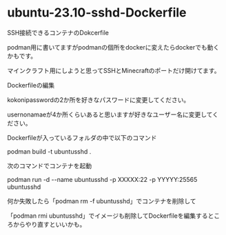 # ubuntu-23.10-sshd-Dockerfile
SSH接続できるコンテナのDokcerfile

podman用に書いてますがpodmanの個所をdockerに変えたらdockerでも動くかもです。

マインクラフト用にしようと思ってSSHとMinecraftのポートだけ開けてます。

Dockerfileの編集

kokonipasswordの2か所を好きなパスワードに変更してください。

usernonamaeが4か所くらいあると思いますが好きなユーザー名に変更してください。

Dockerfileが入っているフォルダの中で以下のコマンド

podman build -t ubuntusshd .

次のコマンドでコンテナを起動

podman run -d --name ubuntusshd -p XXXXX:22 -p YYYYY:25565 ubuntusshd

何か失敗したら「podman rm -f ubuntusshd」でコンテナを削除して

「podman rmi ubuntusshd」でイメージも削除してDockerfileを編集するところからやり直すといいかも。
